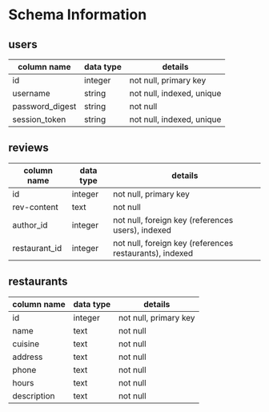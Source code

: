 # Schema Information

## users
column name     | data type | details
----------------|-----------|-----------------------
id              | integer   | not null, primary key
username        | string    | not null, indexed, unique
password_digest | string    | not null
session_token   | string    | not null, indexed, unique

## reviews
column name   | data type | details
--------------|-----------|-----------------------
id            | integer   | not null, primary key
rev-content   | text      | not null
author_id     | integer   | not null, foreign key (references users), indexed
restaurant_id | integer   | not null, foreign key (references restaurants), indexed

## restaurants
column name   | data type | details
--------------|-----------|-----------------------
id            | integer   | not null, primary key
name          | text      | not null
cuisine       | text      | not null
address       | text      | not null
phone         | text      | not null
hours         | text      | not null
description   | text      | not null
